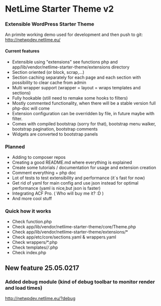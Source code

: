 # NetLime Starter Theme v2
### Extensible WordPress Starter Theme

An primite working demo used for development and then push to git: http://netwpdev.netlime.eu/ 

#### Current features
- Extensible using "extensions" see functions php and app/lib/vendor/netlime-starter-theme/extensions directory
- Section oriented (or block, scrap,...)
- Section caching separately for each page and each section with possibility to clear cache from admin
- Multi wrapper support (wrapper = layout = wraps templates and sections)
- Fully hookable (still need to remake some hooks to filters)
- Mostly commented functionality, when there will be a stable version full php-doc will come
- Extension configuration can be overridden by file, in future maybe with filter.
- Comes with compiled bootstrap (sorry for that), bootstrap menu walker, bootstrap pagination, bootstrap comments
- Widgets are converted to bootstrap panels

### Planned
- Adding to composer repos
- Creating a good README.md where everything is explained
- Create some tutorials / documentation for usage and extension creation
- Comment everything + php doc
- Lot of tests to test extensibility and performance (it´s fast for now)
- Get rid of yaml for main config and use json instead for optimal performance (yaml is nice,but json is faster)
- Integrating ACF Pro. ( Who will buy me it? :D )
- And more cool stuff

### Quick how it works
- Check function.php
- Check app/lib/vendor/netlime-starter-theme/core/Theme.php
- Check app/lib/vendor/netlime-starter-theme/extensions/*
- Check app/etc/core/sections.yaml & wrappers.yaml
- Check wrappers/*.php
- Check templates/*/*.php
- Check index.php

## New feature 25.05.0217
### Added debug module (kind of debug toolbar to monitor render and load times)

http://netwpdev.netlime.eu/?debug